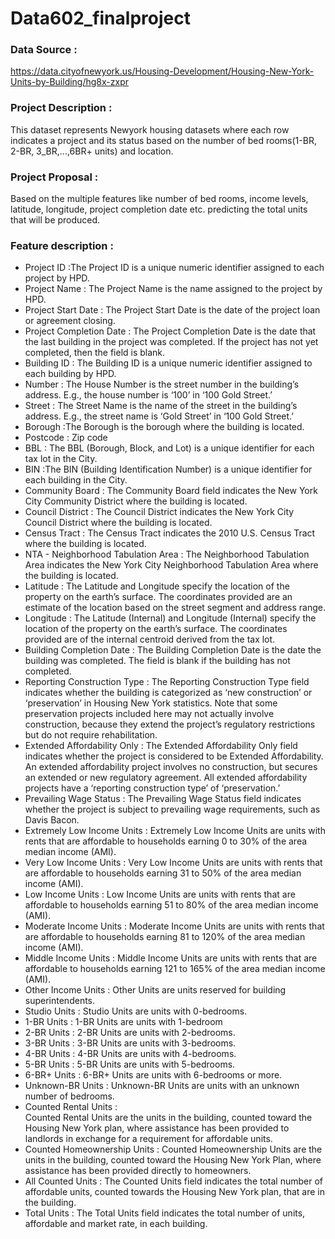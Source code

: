 # Data602_finalproject
### Data Source :
https://data.cityofnewyork.us/Housing-Development/Housing-New-York-Units-by-Building/hg8x-zxpr

### Project Description :
This dataset represents Newyork housing datasets where each row indicates a project and its status based on the number of bed rooms(1-BR, 2-BR, 3_BR,...,6BR+ units) and location.
### Project Proposal :
Based on the multiple features like number of bed rooms, income levels, latitude, longitude, project completion date etc. predicting the total units that will be produced.
### Feature description :
- Project ID :The Project ID is a unique numeric identifier assigned to each project by HPD.
- Project Name : The Project Name is the name assigned to the project by HPD.
- Project Start Date : The Project Start Date is the date of the project loan or agreement closing.
- Project Completion Date : The Project Completion Date is the date that the last building in the project was completed. If the project has not yet completed, then the field is blank.
- Building ID : The Building ID is a unique numeric identifier assigned to each building by HPD.
- Number : The House Number is the street number in the building’s address. E.g., the house number is ‘100’ in ‘100 Gold Street.’
- Street : The Street Name is the name of the street in the building’s address. E.g., the street name is ‘Gold Street’ in ‘100 Gold Street.’
- Borough :The Borough is the borough where the building is located.
- Postcode : Zip code
- BBL : The BBL (Borough, Block, and Lot) is a unique identifier for each tax lot in the City.
- BIN :The BIN (Building Identification Number) is a unique identifier for each building in the City.
- Community Board : The Community Board field indicates the New York City Community District where the building is located.
- Council District : The Council District indicates the New York City Council District where the building is located.
- Census Tract : The Census Tract indicates the 2010 U.S. Census Tract where the building is located.
- NTA - Neighborhood Tabulation Area : The Neighborhood Tabulation Area indicates the New York City Neighborhood Tabulation Area where the building is located.
- Latitude : The Latitude and Longitude specify the location of the property on the earth’s surface. The coordinates provided are an estimate of the location based on the street segment and address range.
- Longitude : The Latitude (Internal) and Longitude (Internal) specify the location of the property on the earth’s surface. The coordinates provided are of the internal centroid derived from the tax lot.
- Building Completion Date : The Building Completion Date is the date the building was completed. The field is blank if the building has not completed.
- Reporting Construction Type : The Reporting Construction Type field indicates whether the building is categorized as ‘new construction’ or ‘preservation’ in Housing New York statistics. Note that some preservation projects included here may not actually involve construction, because they extend the project’s regulatory restrictions but do not require rehabilitation.
- Extended Affordability Only : The Extended Affordability Only field indicates whether the project is considered to be Extended Affordability. An extended affordability project involves no construction, but secures an extended or new regulatory agreement. All extended affordability projects have a ‘reporting construction type’ of ‘preservation.’
- Prevailing Wage Status : The Prevailing Wage Status field indicates whether the project is subject to prevailing wage requirements, such as Davis Bacon.
- Extremely Low Income Units : Extremely Low Income Units are units with rents that are affordable to households earning 0 to 30% of the area median income (AMI).
- Very Low Income Units : Very Low Income Units are units with rents that are affordable to households earning 31 to 50% of the area median income (AMI).
- Low Income Units : Low Income Units are units with rents that are affordable to households earning 51 to 80% of the area median income (AMI).
- Moderate Income Units : Moderate Income Units are units with rents that are affordable to households earning 81 to 120% of the area median income (AMI).
- Middle Income Units : Middle Income Units are units with rents that are affordable to households earning 121 to 165% of the area median income (AMI).
- Other Income Units : Other Units are units reserved for building superintendents.
- Studio Units : Studio Units are units with 0-bedrooms.
- 1-BR Units : 	1-BR Units are units with 1-bedroom
- 2-BR Units : 2-BR Units are units with 2-bedrooms.
- 3-BR Units : 3-BR Units are units with 3-bedrooms.
- 4-BR Units : 	4-BR Units are units with 4-bedrooms.
- 5-BR Units : 5-BR Units are units with 5-bedrooms.
- 6-BR+ Units : 6-BR+ Units are units with 6-bedrooms or more.
- Unknown-BR Units : Unknown-BR Units are units with an unknown number of bedrooms.
- Counted Rental Units : 	
Counted Rental Units are the units in the building, counted toward the Housing New York plan, where assistance has been provided to landlords in exchange for a requirement for affordable units.
- Counted Homeownership Units : Counted Homeownership Units are the units in the building, counted toward the Housing New York Plan, where assistance has been provided directly to homeowners.
- All Counted Units : The Counted Units field indicates the total number of affordable units, counted towards the Housing New York plan, that are in the building.
- Total Units : The Total Units field indicates the total number of units, affordable and market rate, in each building.
